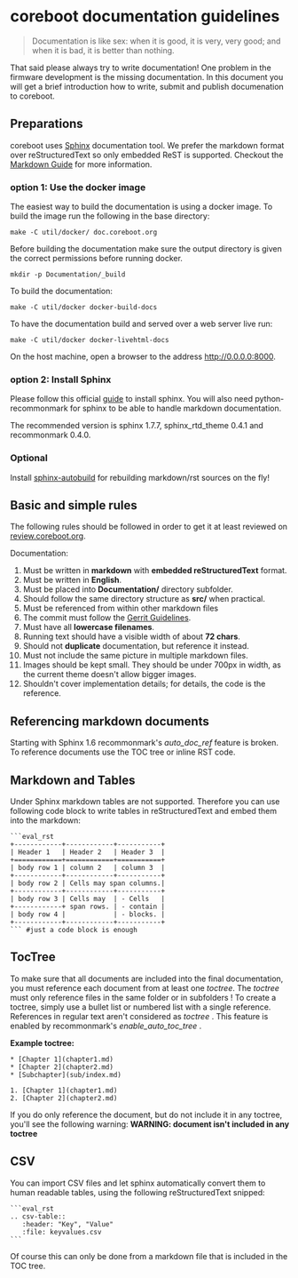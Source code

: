 # coreboot documentation guidelines

> Documentation is like sex: when it is good, it is very, very good;
> and when it is bad, it is better than nothing.

That said please always try to write documentation! One problem in the
firmware development is the missing documentation. In this document
you will get a brief introduction how to write, submit and publish
documenation to coreboot.

## Preparations

coreboot uses [Sphinx] documentation tool. We prefer the markdown format
over reStructuredText so only embedded ReST is supported. Checkout the
[Markdown Guide] for more information.

### option 1: Use the docker image

The easiest way to build the documentation is using a docker image.
To build the image run the following in the base directory:

	make -C util/docker/ doc.coreboot.org

Before building the documentation make sure the output directory is given
the correct permissions before running docker.

	mkdir -p Documentation/_build

To build the documentation:

	make -C util/docker docker-build-docs

To have the documentation build and served over a web server live run:

	make -C util/docker docker-livehtml-docs

On the host machine, open a browser to the address <http://0.0.0.0:8000>.

### option 2: Install Sphinx

Please follow this official [guide] to install sphinx.
You will also need python-recommonmark for sphinx to be able to handle
markdown documentation.

The recommended version is sphinx 1.7.7, sphinx_rtd_theme 0.4.1 and
recommonmark 0.4.0.

### Optional

Install [sphinx-autobuild] for rebuilding markdown/rst sources on the fly!

## Basic and simple rules

The following rules should be followed in order to get it at least reviewed
on [review.coreboot.org].

Documentation:

1.  Must be written in **markdown** with **embedded reStructuredText**
    format.
2.  Must be written in **English**.
3.  Must be placed into **Documentation/** directory subfolder.
4.  Should follow the same directory structure as **src/** when practical.
5.  Must be referenced from within other markdown files
6.  The commit must follow the [Gerrit Guidelines].
7.  Must have all **lowercase filenames**.
8.  Running text should have a visible width of about **72 chars**.
9.  Should not **duplicate** documentation, but reference it instead.
10.  Must not include the same picture in multiple markdown files.
11.  Images should be kept small. They should be under 700px in width, as
     the current theme doesn't allow bigger images.
12.  Shouldn't cover implementation details; for details, the code is the
     reference.

## Referencing markdown documents

Starting with Sphinx 1.6 recommonmark's *auto_doc_ref* feature is broken.
To reference documents use the TOC tree or inline RST code.

## Markdown and Tables

Under Sphinx markdown tables are not supported. Therefore you can use following
code block to write tables in reStructuredText and embed them into the markdown:

    ```eval_rst
    +------------+------------+-----------+
    | Header 1   | Header 2   | Header 3  |
    +============+============+===========+
    | body row 1 | column 2   | column 3  |
    +------------+------------+-----------+
    | body row 2 | Cells may span columns.|
    +------------+------------+-----------+
    | body row 3 | Cells may  | - Cells   |
    +------------+ span rows. | - contain |
    | body row 4 |            | - blocks. |
    +------------+------------+-----------+
    ``` #just a code block is enough

## TocTree

To make sure that all documents are included into the final documentation, you
must reference each document from at least one *toctree*. The *toctree* must
only reference files in the same folder or in subfolders !
To create a toctree, simply use a bullet list or numbered list with a single
reference. References in regular text aren't considered as *toctree* .
This feature is enabled by recommonmark's *enable_auto_toc_tree* .

**Example toctree:**

```
* [Chapter 1](chapter1.md)
* [Chapter 2](chapter2.md)
* [Subchapter](sub/index.md)
```

```
1. [Chapter 1](chapter1.md)
2. [Chapter 2](chapter2.md)
```

If you do only reference the document, but do not include it in any toctree,
you'll see the following warning:
**WARNING: document isn't included in any toctree**

## CSV

You can import CSV files and let sphinx automatically convert them to human
readable tables, using the following reStructuredText snipped:

    ```eval_rst
    .. csv-table::
       :header: "Key", "Value"
       :file: keyvalues.csv
    ```

Of course this can only be done from a markdown file that is included in the
TOC tree.

[coreboot]: https://coreboot.org
[Documentation]: https://review.coreboot.org/cgit/coreboot.git/tree/Documentation
[sphinx-autobuild]: https://github.com/GaretJax/sphinx-autobuild
[guide]: http://www.sphinx-doc.org/en/stable/install.html
[Sphinx]: http://www.sphinx-doc.org/en/master/
[Markdown Guide]: https://www.markdownguide.org/
[Gerrit Guidelines]: gerrit_guidelines.md
[review.coreboot.org]: https://review.coreboot.org
